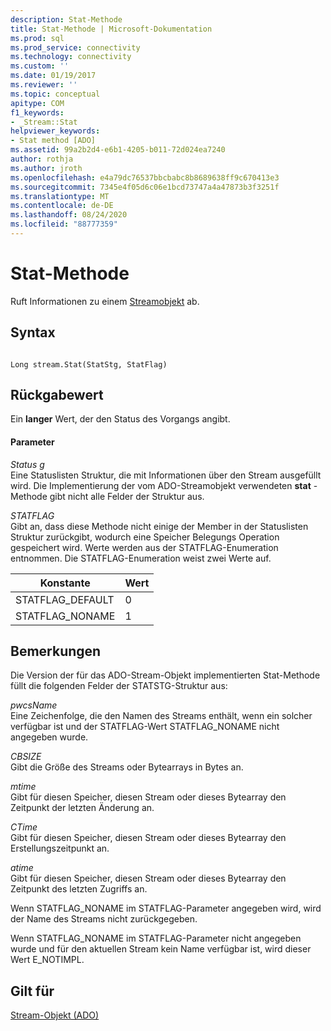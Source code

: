 ```yaml
---
description: Stat-Methode
title: Stat-Methode | Microsoft-Dokumentation
ms.prod: sql
ms.prod_service: connectivity
ms.technology: connectivity
ms.custom: ''
ms.date: 01/19/2017
ms.reviewer: ''
ms.topic: conceptual
apitype: COM
f1_keywords:
- _Stream::Stat
helpviewer_keywords:
- Stat method [ADO]
ms.assetid: 99a2b2d4-e6b1-4205-b011-72d024ea7240
author: rothja
ms.author: jroth
ms.openlocfilehash: e4a79dc76537bbcbabc8b8689638ff9c670413e3
ms.sourcegitcommit: 7345e4f05d6c06e1bcd73747a4a47873b3f3251f
ms.translationtype: MT
ms.contentlocale: de-DE
ms.lasthandoff: 08/24/2020
ms.locfileid: "88777359"
---
```

# <a name="stat-method"></a>Stat-Methode
Ruft Informationen zu einem [Streamobjekt](./stream-object-ado.md) ab.  
  
## <a name="syntax"></a>Syntax  
  
```  
  
Long stream.Stat(StatStg, StatFlag)  
```  
  
## <a name="return-value"></a>Rückgabewert  
 Ein **langer** Wert, der den Status des Vorgangs angibt.  
  
#### <a name="parameters"></a>Parameter  
 *Status g*  
 Eine Statuslisten Struktur, die mit Informationen über den Stream ausgefüllt wird. Die Implementierung der vom ADO-Streamobjekt verwendeten **stat** -Methode gibt nicht alle Felder der Struktur aus.  
  
 *STATFLAG*  
 Gibt an, dass diese Methode nicht einige der Member in der Statuslisten Struktur zurückgibt, wodurch eine Speicher Belegungs Operation gespeichert wird. Werte werden aus der STATFLAG-Enumeration entnommen. Die STATFLAG-Enumeration weist zwei Werte auf.  
  
|Konstante|Wert|  
|--------------|-----------|  
|STATFLAG_DEFAULT|0|  
|STATFLAG_NONAME|1|  
  
## <a name="remarks"></a>Bemerkungen  
 Die Version der für das ADO-Stream-Objekt implementierten Stat-Methode füllt die folgenden Felder der STATSTG-Struktur aus:  
  
 *pwcsName*  
 Eine Zeichenfolge, die den Namen des Streams enthält, wenn ein solcher verfügbar ist und der STATFLAG-Wert STATFLAG_NONAME nicht angegeben wurde.  
  
 *CBSIZE*  
 Gibt die Größe des Streams oder Bytearrays in Bytes an.  
  
 *mtime*  
 Gibt für diesen Speicher, diesen Stream oder dieses Bytearray den Zeitpunkt der letzten Änderung an.  
  
 *CTime*  
 Gibt für diesen Speicher, diesen Stream oder dieses Bytearray den Erstellungszeitpunkt an.  
  
 *atime*  
 Gibt für diesen Speicher, diesen Stream oder dieses Bytearray den Zeitpunkt des letzten Zugriffs an.  
  
 Wenn STATFLAG_NONAME im STATFLAG-Parameter angegeben wird, wird der Name des Streams nicht zurückgegeben.  
  
 Wenn STATFLAG_NONAME im STATFLAG-Parameter nicht angegeben wurde und für den aktuellen Stream kein Name verfügbar ist, wird dieser Wert E_NOTIMPL.  
  
## <a name="applies-to"></a>Gilt für  
 [Stream-Objekt (ADO)](./stream-object-ado.md)